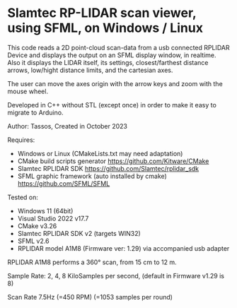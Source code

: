 # Slamtec RP-LIDAR scan viewer, using SFML, on Windows / Linux

This code reads a 2D point-cloud scan-data from a usb connected RPLIDAR Device and displays the output on an SFML display window, in realtime.
Also it displays the LIDAR itself, its settings, closest/farthest distance arrows, low/hight distance limits, and the cartesian axes.

The user can move the axes origin with the arrow keys and zoom with the mouse wheel.

Developed in C++ without STL (except once) in order to make it easy to migrate to Arduino.

Author: Tassos, Created in October 2023

Requires: 
* Windows	or Linux (CMakeLists.txt may need adaptation)
* CMake build scripts generator https://github.com/Kitware/CMake
* Slamtec RPLIDAR SDK https://github.com/Slamtec/rplidar_sdk
* SFML graphic framework (auto installed by cmake) https://github.com/SFML/SFML

Tested on:
* Windows 11 (64bit)
* Visual Studio 2022 v17.7
* CMake v3.26
* Slamtec RPLIDAR SDK v2 (targets WIN32)
* SFML v2.6
* RPLIDAR model A1M8 (Firmware ver: 1.29) via accompanied usb adapter

RPLIDAR A1M8 performs a 360° scan, from 15 cm to 12 m.

Sample Rate: 2, 4, 8 KiloSamples per second, (default in Firmware v1.29 is 8)

Scan Rate 7.5Hz (=450 RPM) (=1053 samples per round)
